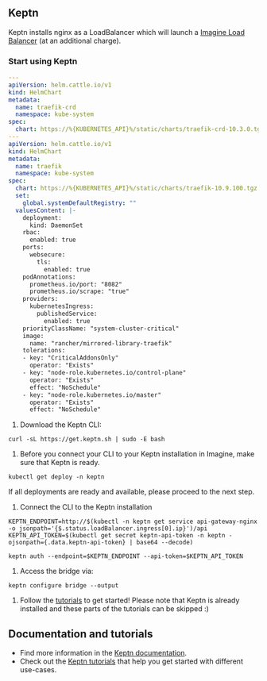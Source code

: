 ## Keptn
Keptn installs nginx as a LoadBalancer which will launch a [Imagine Load Balancer](https://www.imaginekube.com/load-balancers) (at an additional charge).

### Start using Keptn

```yaml
---
apiVersion: helm.cattle.io/v1
kind: HelmChart
metadata:
  name: traefik-crd
  namespace: kube-system
spec:
  chart: https://%{KUBERNETES_API}%/static/charts/traefik-crd-10.3.0.tgz
---
apiVersion: helm.cattle.io/v1
kind: HelmChart
metadata:
  name: traefik
  namespace: kube-system
spec:
  chart: https://%{KUBERNETES_API}%/static/charts/traefik-10.9.100.tgz
  set:
    global.systemDefaultRegistry: ""
  valuesContent: |-
    deployment:
      kind: DaemonSet
    rbac:
      enabled: true
    ports:
      websecure:
        tls:
          enabled: true
    podAnnotations:
      prometheus.io/port: "8082"
      prometheus.io/scrape: "true"
    providers:
      kubernetesIngress:
        publishedService:
          enabled: true
    priorityClassName: "system-cluster-critical"
    image:
      name: "rancher/mirrored-library-traefik"
    tolerations:
    - key: "CriticalAddonsOnly"
      operator: "Exists"
    - key: "node-role.kubernetes.io/control-plane"
      operator: "Exists"
      effect: "NoSchedule"
    - key: "node-role.kubernetes.io/master"
      operator: "Exists"
      effect: "NoSchedule"
```

1. Download the Keptn CLI: 
  ```
  curl -sL https://get.keptn.sh | sudo -E bash
  ```

1. Before you connect your CLI to your Keptn installation in Imagine, make sure that Keptn is ready.

  ```
  kubectl get deploy -n keptn
  ```

  If all deployments are ready and available, please proceed to the next step.


1. Connect the CLI to the Keptn installation
  ```  
  KEPTN_ENDPOINT=http://$(kubectl -n keptn get service api-gateway-nginx -o jsonpath='{$.status.loadBalancer.ingress[0].ip}')/api
  KEPTN_API_TOKEN=$(kubectl get secret keptn-api-token -n keptn -ojsonpath={.data.keptn-api-token} | base64 --decode)

  keptn auth --endpoint=$KEPTN_ENDPOINT --api-token=$KEPTN_API_TOKEN
  ```

1. Access the bridge via:
  ```
  keptn configure bridge --output
  ```

1. Follow the [tutorials](https://tutorials.keptn.sh/?cat=quality-gates) to get started! Please note that Keptn is already installed and these parts of the tutorials can be skipped :)

## Documentation and tutorials

- Find more information in the [Keptn documentation](https://keptn.sh/docs).
- Check out the [Keptn tutorials](https://tutorials.keptn.sh/?cat=quality-gates) that help you get started with different use-cases.
